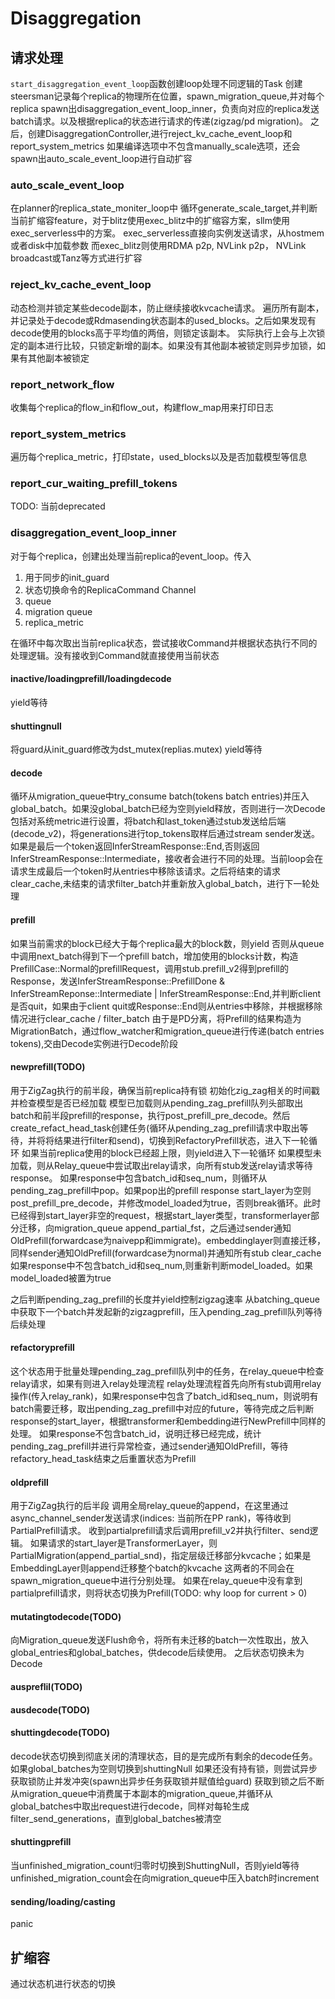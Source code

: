 # Disaggregation
## 请求处理
`start_disaggregation_event_loop`函数创建loop处理不同逻辑的Task
创建steersman记录每个replica的物理所在位置，spawn_migration_queue,并对每个replica spawn出disaggregation_event_loop_inner，负责向对应的replica发送batch请求。以及根据replica的状态进行请求的传递(zigzag/pd migration)。
之后，创建DisaggregationController,进行reject_kv_cache_event_loop和report_system_metrics
如果编译选项中不包含manually_scale选项，还会spawn出auto_scale_event_loop进行自动扩容
### auto_scale_event_loop
在planner的replica_state_moniter_loop中
循环generate_scale_target,并判断当前扩缩容feature，对于blitz使用exec_blitz中的扩缩容方案，sllm使用exec_serverless中的方案。
exec_serverless直接向实例发送请求，从hostmem或者disk中加载参数
而exec_blitz则使用RDMA p2p, NVLink p2p， NVLink broadcast或Tanz等方式进行扩容
### reject_kv_cache_event_loop
动态检测并锁定某些decode副本，防止继续接收kvcache请求。
遍历所有副本，并记录处于decode或Rdmasending状态副本的used_blocks。之后如果发现有decode使用的blocks高于平均值的两倍，则锁定该副本。
实际执行上会与上次锁定的副本进行比较，只锁定新增的副本。如果没有其他副本被锁定则异步加锁，如果有其他副本被锁定
### report_network_flow
收集每个replica的flow_in和flow_out，构建flow_map用来打印日志
### report_system_metrics
遍历每个replica_metric，打印state，used_blocks以及是否加载模型等信息
### report_cur_waiting_prefill_tokens
TODO: 当前deprecated
### disaggregation_event_loop_inner
对于每个replica，创建出处理当前replica的event_loop。传入
1. 用于同步的init_guard
2. 状态切换命令的ReplicaCommand Channel
3. queue
4. migration queue
5. replica_metric


在循环中每次取出当前replica状态，尝试接收Command并根据状态执行不同的处理逻辑。没有接收到Command就直接使用当前状态
#### inactive/loadingprefill/loadingdecode
yield等待
#### shuttingnull
将guard从init_guard修改为dst_mutex(replias.mutex)
yield等待
#### decode
循环从migration_queue中try_consume batch(tokens batch entries)并压入global_batch。如果没global_batch已经为空则yield释放，否则进行一次Decode
包括对系统metric进行设置，将batch和last_token通过stub发送给后端(decode_v2)，将generations进行top_tokens取样后通过stream sender发送。如果是最后一个token返回InferStreamResponse::End,否则返回InferStreamResponse::Intermediate，接收者会进行不同的处理。当前loop会在请求生成最后一个token时从entries中移除该请求。之后将结束的请求clear_cache,未结束的请求filter_batch并重新放入global_batch，进行下一轮处理
#### prefill
如果当前需求的block已经大于每个replica最大的block数，则yield
否则从queue中调用next_batch得到下一个prefill batch，增加使用的blocks计数，构造PrefillCase::Normal的prefillRequest，调用stub.prefill_v2得到prefill的Response，发送InferStreamResponse::PrefillDone & InferStreamReponse::Intermediate | InferStreamResponse::End,并判断client是否quit，如果由于client quit或Response::End则从entries中移除，并根据移除情况进行clear_cache / filter_batch
由于是PD分离，将Prefill的结果构造为MigrationBatch，通过flow_watcher和migration_queue进行传递(batch entries tokens),交由Decode实例进行Decode阶段
#### newprefill(TODO)
用于ZigZag执行的前半段，确保当前replica持有锁
初始化zig_zag相关的时间戳并检查模型是否已经加载
模型已加载则从pending_zag_prefill队列头部取出batch和前半段prefill的response，执行post_prefill_pre_decode。然后create_refact_head_task创建任务(循环从pending_zag_prefill请求中取出等待，并将将结果进行filter和send)，切换到RefactoryPrefill状态，进入下一轮循环
如果当前replica使用的block已经超上限，则yield进入下一轮循环
如果模型未加载，则从Relay_queue中尝试取出relay请求，向所有stub发送relay请求等待response。
如果response中包含batch_id和seq_num，则循环从pending_zag_prefill中pop。如果pop出的prefill response start_layer为空则post_prefill_pre_decode，并修改model_loaded为true，否则break循环。此时已经得到start_layer非空的request，根据start_layer类型，transformerlayer部分迁移，向migration_queue append_partial_fst，之后通过sender通知OldPrefill(forwardcase为naivepp和immigrate)。embeddinglayer则直接迁移，同样sender通知OldPrefill(forwardcase为normal)并通知所有stub clear_cache
如果response中不包含batch_id和seq_num,则重新判断model_loaded。如果model_loaded被置为true

之后判断pending_zag_prefill的长度并yield控制zigzag速率
从batching_queue中获取下一个batch并发起新的zigzagprefill，压入pending_zag_prefill队列等待后续处理
#### refactoryprefill
这个状态用于批量处理pending_zag_prefill队列中的任务，在relay_queue中检查relay请求，如果有则进入relay处理流程
relay处理流程首先向所有stub调用relay操作(传入relay_rank)，如果response中包含了batch_id和seq_num，则说明有batch需要迁移，取出pending_zag_prefill中对应的future，等待完成之后判断response的start_layer，根据transformer和embedding进行NewPrefill中同样的处理。
如果response不包含batch_id，说明迁移已经完成，统计pending_zag_prefill并进行异常检查，通过sender通知OldPrefill，等待refactory_head_task结束之后重置状态为Prefill
#### oldprefill
用于ZigZag执行的后半段
调用全局relay_queue的append，在这里通过async_channel_sender发送请求(indices: 当前所在PP rank)，等待收到PartialPrefill请求。
收到partialprefill请求后调用prefill_v2并执行filter、send逻辑。
如果请求的start_layer是TransformerLayer，则PartialMigration(append_partial_snd)，指定层级迁移部分kvcache；如果是EmbeddingLayer则append迁移整个batch的kvcache
这两者的不同会在spawn_migration_queue中进行分别处理。
如果在relay_queue中没有拿到partialprefill请求，则将状态切换为Prefill(TODO: why loop for current > 0)
#### mutatingtodecode(TODO)
向Migration_queue发送Flush命令，将所有未迁移的batch一次性取出，放入global_entries和global_batches，供decode后续使用。
之后状态切换未为Decode
#### auspreflil(TODO)
#### ausdecode(TODO)
#### shuttingdecode(TODO)
decode状态切换到彻底关闭的清理状态，目的是完成所有剩余的decode任务。如果global_batches为空则切换到shuttingNull
如果还没有持有锁，则尝试异步获取锁防止并发冲突(spawn出异步任务获取锁并赋值给guard)
获取到锁之后不断从migration_queue中消费属于本副本的migration_queue,并循环从global_batches中取出request进行decode，同样对每轮生成filter_send_generations，直到global_batches被清空
#### shuttingprefill
当unfinished_migration_count归零时切换到ShuttingNull，否则yield等待
unfinished_migration_count会在向migration_queue中压入batch时increment
#### sending/loading/casting
panic
## 扩缩容
通过状态机进行状态的切换
